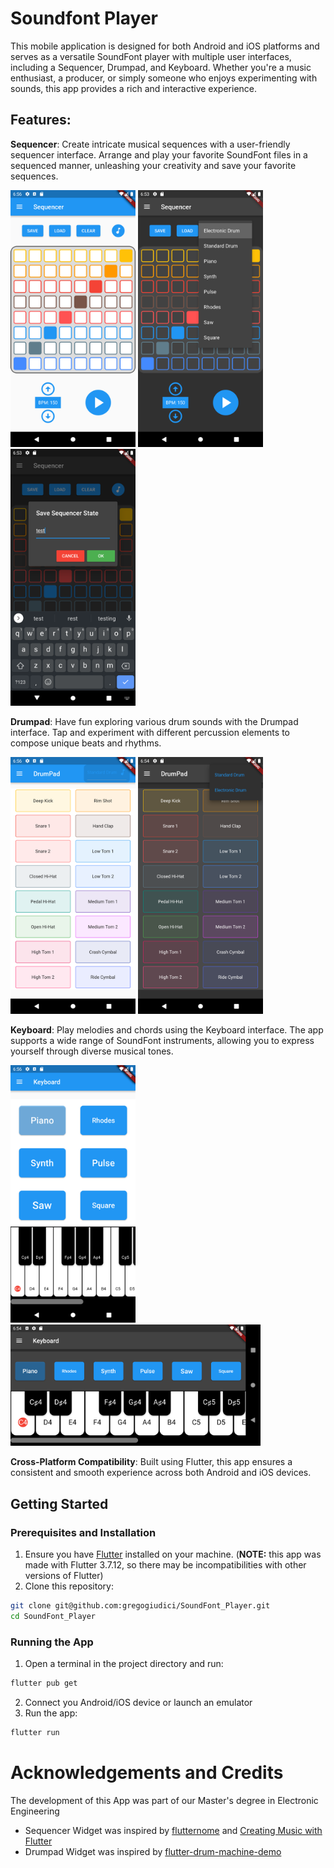 # Soundfont Player

This mobile application is designed for both Android and iOS platforms and serves as a versatile SoundFont player with multiple user interfaces, including a Sequencer, Drumpad, and Keyboard. Whether you're a music enthusiast, a producer, or simply someone who enjoys experimenting with sounds, this app provides a rich and interactive experience.

## Features:
**Sequencer**: Create intricate musical sequences with a user-friendly sequencer interface. Arrange and play your favorite SoundFont files in a sequenced manner, unleashing your creativity and save your favorite sequences.
<p float="right">
  <img src="assets\img\sequencer_light.png" width="200" />
  <img src="assets\img\sequencer_3_dark.png" width="200" /> 
  <img src="assets\img\sequencer_2_dark.png" width="200" /> 
</p>

**Drumpad**: Have fun exploring various drum sounds with the Drumpad interface. Tap and experiment with different percussion elements to compose unique beats and rhythms.
<p float="right">
  <img src="assets\img\drumpad_light.png" width="200" />
  <img src="assets\img\drumpad_2_dark.png" width="200" />
</p>

**Keyboard**: Play melodies and chords using the Keyboard interface. The app supports a wide range of SoundFont instruments, allowing you to express yourself through diverse musical tones.
<p float="right">
  <img src="assets\img\keyboard_light.png" width="200" />
  <img src="assets\img\keyboard_dark.png" width="400" />
</p>

**Cross-Platform Compatibility**: Built using Flutter, this app ensures a consistent and smooth experience across both Android and iOS devices.

## Getting Started
### Prerequisites and Installation
1) Ensure you have [Flutter](https://flutter.dev/) installed on your machine. (**NOTE:** this app was made with Flutter 3.7.12, so there may be incompatibilities with other versions of Flutter)
2) Clone this repository:
```bash
git clone git@github.com:gregogiudici/SoundFont_Player.git
cd SoundFont_Player
```
### Running the App
1. Open a terminal in the project directory and run:
```bash
flutter pub get
```
2. Connect you Android/iOS device or launch an emulator
3. Run the app:
```bash
flutter run
```


# Acknowledgements and Credits
The development of this App was part of our Master's degree in Electronic Engineering
- Sequencer Widget was inspired by [flutternome](https://github.com/danpanaite/flutternome) and [Creating Music with Flutter](https://medium.com/flutter-community/creating-music-with-flutter-e6b5216a466b)
- Drumpad Widget was inspired by [flutter-drum-machine-demo](https://github.com/kenreilly/flutter-drum-machine-demo)
